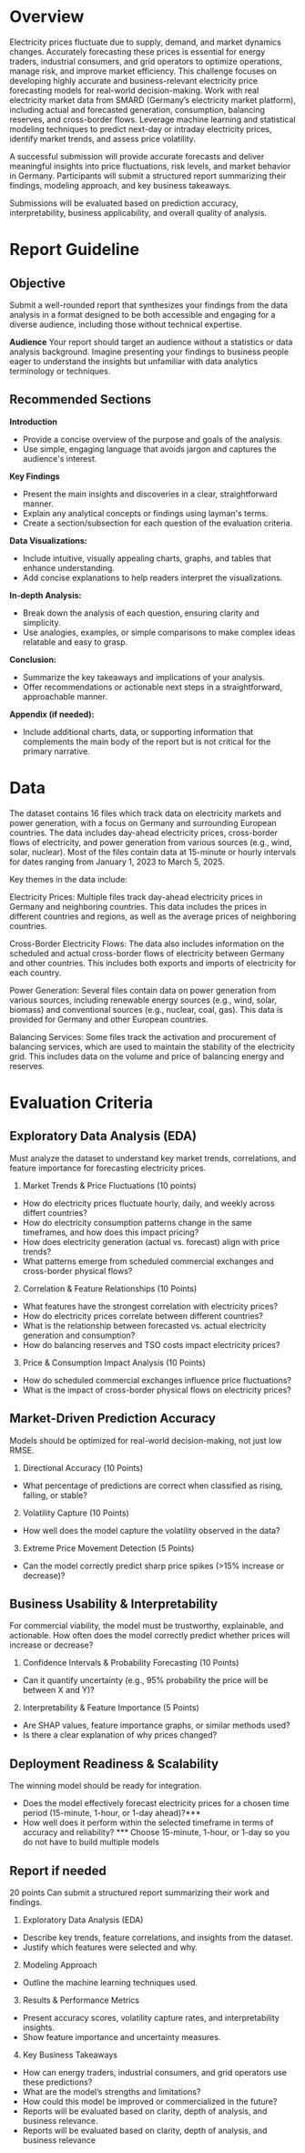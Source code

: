 # Overview
Electricity prices fluctuate due to supply, demand, and market dynamics changes. Accurately forecasting these prices is essential for energy traders, industrial consumers, and grid operators to optimize operations, manage risk, and improve market efficiency. This challenge focuses on developing highly accurate and business-relevant electricity price forecasting models for real-world decision-making.
Work with real electricity market data from SMARD (Germany’s electricity market platform), including actual and forecasted generation, consumption, balancing reserves, and cross-border flows. Leverage machine learning and statistical modeling techniques to predict next-day or intraday electricity prices, identify market trends, and assess price volatility.

A successful submission will provide accurate forecasts and deliver meaningful insights into price fluctuations, risk levels, and market behavior in Germany. Participants will submit a structured report summarizing their findings, modeling approach, and key business takeaways.

Submissions will be evaluated based on prediction accuracy, interpretability, business applicability, and overall quality of analysis. 



# Report Guideline

## Objective
Submit a well-rounded report that synthesizes your findings from the data analysis in a format designed to be both accessible and engaging for a diverse audience, including those without technical expertise.

**Audience**
Your report should target an audience without a statistics or data analysis background. Imagine presenting your findings to business people eager to understand the insights but unfamiliar with data analytics terminology or techniques.

## Recommended Sections

**Introduction**
- Provide a concise overview of the purpose and goals of the analysis.
- Use simple, engaging language that avoids jargon and captures the audience's interest.

**Key Findings**
- Present the main insights and discoveries in a clear, straightforward manner.
- Explain any analytical concepts or findings using layman's terms.
- Create a section/subsection for each question of the evaluation criteria.

**Data Visualizations:**
- Include intuitive, visually appealing charts, graphs, and tables that enhance understanding.
- Add concise explanations to help readers interpret the visualizations.

**In-depth Analysis:**
- Break down the analysis of each question, ensuring clarity and simplicity.
- Use analogies, examples, or simple comparisons to make complex ideas relatable and easy to grasp.

**Conclusion:**
- Summarize the key takeaways and implications of your analysis.
- Offer recommendations or actionable next steps in a straightforward, approachable manner.

**Appendix (if needed):**
- Include additional charts, data, or supporting information that complements the main body of the report but is not critical for the primary narrative.


# Data
The dataset contains 16 files which track data on electricity markets and power generation, with a focus on Germany and surrounding European countries. The data includes day-ahead electricity prices, cross-border flows of electricity, and power generation from various sources (e.g., wind, solar, nuclear). Most of the files contain data at 15-minute or hourly intervals for dates ranging from January 1, 2023 to March 5, 2025.

Key themes in the data include:

Electricity Prices: Multiple files track day-ahead electricity prices in Germany and neighboring countries. This data includes the prices in different countries and regions, as well as the average prices of neighboring countries.

Cross-Border Electricity Flows: The data also includes information on the scheduled and actual cross-border flows of electricity between Germany and other countries. This includes both exports and imports of electricity for each country.

Power Generation: Several files contain data on power generation from various sources, including renewable energy sources (e.g., wind, solar, biomass) and conventional sources (e.g., nuclear, coal, gas). This data is provided for Germany and other European countries.

Balancing Services: Some files track the activation and procurement of balancing services, which are used to maintain the stability of the electricity grid. This includes data on the volume and price of balancing energy and reserves.



# Evaluation Criteria

## Exploratory Data Analysis (EDA)

Must analyze the dataset to understand key market trends, correlations, and feature importance for forecasting electricity prices.

1. Market Trends & Price Fluctuations (10 points)
- How do electricity prices fluctuate hourly, daily, and weekly across differt countries?
- How do electricity consumption patterns change in the same timeframes, and how does this impact pricing?
- How does electricity generation (actual vs. forecast) align with price trends?
- What patterns emerge from scheduled commercial exchanges and cross-border physical flows?

2. Correlation & Feature Relationships (10 Points)
- What features have the strongest correlation with electricity prices?
- How do electricity prices correlate between different countries?
- What is the relationship between forecasted vs. actual electricity generation and consumption?
- How do balancing reserves and TSO costs impact electricity prices?

3. Price & Consumption Impact Analysis (10 Points)
- How do scheduled commercial exchanges influence price fluctuations?
- What is the impact of cross-border physical flows on electricity prices?

## Market-Driven Prediction Accuracy

Models should be optimized for real-world decision-making, not just low RMSE.

1. Directional Accuracy (10 Points)
- What percentage of predictions are correct when classified as rising, falling, or stable?

2. Volatility Capture (10 Points)
- How well does the model capture the volatility observed in the data?

3. Extreme Price Movement Detection (5 Points)
- Can the model correctly predict sharp price spikes (>15% increase or decrease)?

## Business Usability & Interpretability

For commercial viability, the model must be trustworthy, explainable, and actionable.
How often does the model correctly predict whether prices will increase or decrease?

1. Confidence Intervals & Probability Forecasting (10 Points)
- Can it quantify uncertainty (e.g., 95% probability the price will be between X and Y)?
2. Interpretability & Feature Importance (5 Points)
- Are SHAP values, feature importance graphs, or similar methods used?
- Is there a clear explanation of why prices changed?

## Deployment Readiness & Scalability

The winning model should be ready for integration.

- Does the model effectively forecast electricity prices for a chosen time period (15-minute, 1-hour, or 1-day ahead)?***
- How well does it perform within the selected timeframe in terms of accuracy and reliability?
*** Choose 15-minute, 1-hour, or 1-day so you do not have to build multiple models


## Report if needed
20 points
Can submit a structured report summarizing their work and findings.

1. Exploratory Data Analysis (EDA)
- Describe key trends, feature correlations, and insights from the dataset.
- Justify which features were selected and why.

2. Modeling Approach
- Outline the machine learning techniques used.

3. Results & Performance Metrics
- Present accuracy scores, volatility capture rates, and interpretability insights.
- Show feature importance and uncertainty measures.

4. Key Business Takeaways
- How can energy traders, industrial consumers, and grid operators use these predictions?
- What are the model’s strengths and limitations?
- How could this model be improved or commercialized in the future?
- Reports will be evaluated based on clarity, depth of analysis, and business relevance.
- Reports will be evaluated based on clarity, depth of analysis, and business relevance
